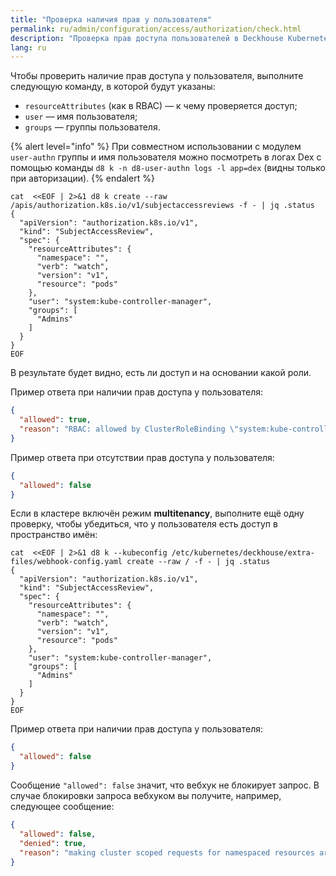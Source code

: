 ```yaml
---
title: "Проверка наличия прав у пользователя"
permalink: ru/admin/configuration/access/authorization/check.html
description: "Проверка прав доступа пользователей в Deckhouse Kubernetes Platform. Верификация RBAC разрешений, тестирование доступа пользователей и инструменты отладки авторизации."
lang: ru
---
```


Чтобы проверить наличие прав доступа у пользователя, выполните следующую команду, в которой будут указаны:

* `resourceAttributes` (как в RBAC) — к чему проверяется доступ;
* `user` — имя пользователя;
* `groups` — группы пользователя.

{% alert level="info" %}
При совместном использовании с модулем `user-authn` группы и имя пользователя можно посмотреть в логах Dex с помощью команды `d8 k -n d8-user-authn logs -l app=dex` (видны только при авторизации).
{% endalert %}

```shell
cat  <<EOF | 2>&1 d8 k create --raw  /apis/authorization.k8s.io/v1/subjectaccessreviews -f - | jq .status
{
  "apiVersion": "authorization.k8s.io/v1",
  "kind": "SubjectAccessReview",
  "spec": {
    "resourceAttributes": {
      "namespace": "",
      "verb": "watch",
      "version": "v1",
      "resource": "pods"
    },
    "user": "system:kube-controller-manager",
    "groups": [
      "Admins"
    ]
  }
}
EOF
```

В результате будет видно, есть ли доступ и на основании какой роли.

Пример ответа при наличии прав доступа у пользователя:

```json
{
  "allowed": true,
  "reason": "RBAC: allowed by ClusterRoleBinding \"system:kube-controller-manager\" of ClusterRole \"system:kube-controller-manager\" to User \"system:kube-controller-manager\""
}
```

Пример ответа при отсутствии прав доступа у пользователя:

```json
{
  "allowed": false
}
```

Если в кластере включён режим **multitenancy**, выполните ещё одну проверку, чтобы убедиться, что у пользователя есть доступ в пространство имён:

```shell
cat  <<EOF | 2>&1 d8 k --kubeconfig /etc/kubernetes/deckhouse/extra-files/webhook-config.yaml create --raw / -f - | jq .status
{
  "apiVersion": "authorization.k8s.io/v1",
  "kind": "SubjectAccessReview",
  "spec": {
    "resourceAttributes": {
      "namespace": "",
      "verb": "watch",
      "version": "v1",
      "resource": "pods"
    },
    "user": "system:kube-controller-manager",
    "groups": [
      "Admins"
    ]
  }
}
EOF
```

Пример ответа при наличии прав доступа у пользователя:

```json
{
  "allowed": false
}
```

Сообщение `"allowed": false` значит, что вебхук не блокирует запрос. В случае блокировки запроса вебхуком вы получите, например, следующее сообщение:

```json
{
  "allowed": false,
  "denied": true,
  "reason": "making cluster scoped requests for namespaced resources are not allowed"
}
```

